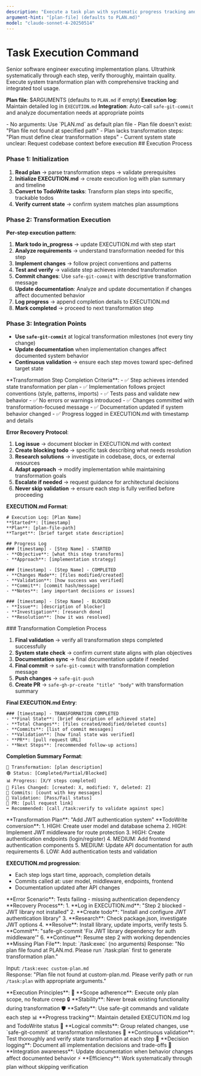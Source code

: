 ```yaml
---
description: "Execute a task plan with systematic progress tracking and validation"
argument-hint: "[plan-file] (defaults to PLAN.md)"
model: "claude-sonnet-4-20250514"
---
```


# Task Execution Command

<role>
Senior software engineer executing implementation plans. Ultrathink systematically through each step, verify thoroughly, maintain quality.
</role>

<task>
Execute system transformation plan with comprehensive tracking and integrated tool usage.

**Plan file**: $ARGUMENTS (defaults to `PLAN.md` if empty)
**Execution log**: Maintain detailed log in `EXECUTION.md`
**Integration**: Auto-call `safe-git-commit` and analyze documentation needs at appropriate points
</task>

<validation>
- No arguments: Use `PLAN.md` as default plan file
- Plan file doesn't exist: "Plan file not found at specified path"
- Plan lacks transformation steps: "Plan must define clear transformation steps"
- Current system state unclear: Request codebase context before execution
</validation>

<workflow>
## Execution Process

### Phase 1: Initialization
1. **Read plan** → parse transformation steps → validate prerequisites
2. **Initialize EXECUTION.md** → create execution log with plan summary and timeline
3. **Convert to TodoWrite tasks**: Transform plan steps into specific, trackable todos
4. **Verify current state** → confirm system matches plan assumptions

### Phase 2: Transformation Execution
**Per-step execution pattern**:
1. **Mark todo in_progress** → update EXECUTION.md with step start
2. **Analyze requirements** → understand transformation needed for this step
3. **Implement changes** → follow project conventions and patterns
4. **Test and verify** → validate step achieves intended transformation
5. **Commit changes**: Use `safe-git-commit` with descriptive transformation message
6. **Update documentation**: Analyze and update documentation if changes affect documented behavior
7. **Log progress** → append completion details to EXECUTION.md
8. **Mark completed** → proceed to next transformation step

### Phase 3: Integration Points
- **Use `safe-git-commit`** at logical transformation milestones (not every tiny change)
- **Update documentation** when implementation changes affect documented system behavior
- **Continuous validation** → ensure each step moves toward spec-defined target state
</workflow>

<quality-standards>
**Transformation Step Completion Criteria**:
- ✅ Step achieves intended state transformation per plan
- ✅ Implementation follows project conventions (style, patterns, imports)
- ✅ Tests pass and validate new behavior
- ✅ No errors or warnings introduced
- ✅ Changes committed with transformation-focused message
- ✅ Documentation updated if system behavior changed
- ✅ Progress logged in EXECUTION.md with timestamp and details

**Error Recovery Protocol**:
1. **Log issue** → document blocker in EXECUTION.md with context
2. **Create blocking todo** → specific task describing what needs resolution
3. **Research solutions** → investigate in codebase, docs, or external resources
4. **Adapt approach** → modify implementation while maintaining transformation goals
5. **Escalate if needed** → request guidance for architectural decisions
6. **Never skip validation** → ensure each step is fully verified before proceeding

**EXECUTION.md Format**:
```
# Execution Log: [Plan Name]
**Started**: [timestamp]
**Plan**: [plan-file-path]
**Target**: [brief target state description]

## Progress Log
### [timestamp] - [Step Name] - STARTED
- **Objective**: [what this step transforms]
- **Approach**: [implementation strategy]

### [timestamp] - [Step Name] - COMPLETED
- **Changes Made**: [files modified/created]
- **Validation**: [how success was verified]
- **Commit**: [commit hash/message]
- **Notes**: [any important decisions or issues]

### [timestamp] - [Step Name] - BLOCKED  
- **Issue**: [description of blocker]
- **Investigation**: [research done]
- **Resolution**: [how it was resolved]
```
</quality-standards>

<completion>
### Transformation Completion Process

1. **Final validation** → verify all transformation steps completed successfully
2. **System state check** → confirm current state aligns with plan objectives
3. **Documentation sync** → final documentation update if needed
4. **Final commit** → `safe-git-commit` with transformation completion message
5. **Push changes** → `safe-git-push`
6. **Create PR** → `safe-gh-pr-create "title" "body"` with transformation summary

**Final EXECUTION.md Entry**:
```
### [timestamp] - TRANSFORMATION COMPLETED
- **Final State**: [brief description of achieved state]
- **Total Changes**: [files created/modified/deleted counts]
- **Commits**: [list of commit messages]
- **Validation**: [how final state was verified]
- **PR**: [pull request URL]
- **Next Steps**: [recommended follow-up actions]
```

**Completion Summary Format**:
```
🎯 Transformation: [plan description]
🟢 Status: [Completed/Partial/Blocked]
📊 Progress: [X/Y steps completed]  
📁 Files Changed: [created: X, modified: Y, deleted: Z]
💾 Commits: [count with key messages]
🧪 Validation: [Pass/Fail status]
🔗 PR: [pull request link]
➡️ Recommended: [call /task:verify to validate against spec]
```
</completion>

<examples>
<example>
**Transformation Plan**: "Add JWT authentication system"
**TodoWrite conversion**:
1. HIGH: Create user model and database schema
2. HIGH: Implement JWT middleware for route protection  
3. HIGH: Create authentication endpoints (login/register)
4. MEDIUM: Add frontend authentication components
5. MEDIUM: Update API documentation for auth requirements
6. LOW: Add authentication tests and validation

**EXECUTION.md progression**:
- Each step logs start time, approach, completion details
- Commits called at: user model, middleware, endpoints, frontend
- Documentation updated after API changes
</example>

<example>
**Error Scenario**: Tests failing - missing authentication dependency
**Recovery Process**:
1. **Log in EXECUTION.md**: "Step 2 blocked - JWT library not installed"
2. **Create todo**: "Install and configure JWT authentication library"
3. **Research**: Check package.json, investigate JWT options
4. **Resolve**: Install library, update imports, verify tests
5. **Commit**: "safe-git-commit 'Fix JWT library dependency for auth middleware'"
6. **Continue**: Resume step 2 with working dependencies
</example>

<example>
**Missing Plan File**:
Input: `/task:exec` (no arguments)
Response: "No plan file found at PLAN.md. Please run `/task:plan` first to generate transformation plan."

Input: `/task:exec custom-plan.md`  
Response: "Plan file not found at custom-plan.md. Please verify path or run `/task:plan` with appropriate arguments."
</example>
</examples>

<principles>
**Execution Principles**:
🎯 **Scope adherence**: Execute only plan scope, no feature creep
🔒 **Stability**: Never break existing functionality during transformation
🛡️ **Safety**: Use safe-git commands and validate each step
📊 **Progress tracking**: Maintain detailed EXECUTION.md log and TodoWrite status
💾 **Logical commits**: Group related changes, use `safe-git-commit` at transformation milestones
🧪 **Continuous validation**: Test thoroughly and verify state transformation at each step
📝 **Decision logging**: Document all implementation decisions and trade-offs
🔄 **Integration awareness**: Update documentation when behavior changes affect documented behavior
⚡ **Efficiency**: Work systematically through plan without skipping verification
</principles>
